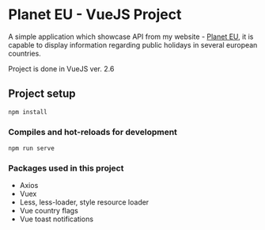 # Planet EU - VueJS Project

A simple application which showcase API from my website - [Planet EU](https://www.planeteu.com), it is capable to display information regarding public holidays in several european countries.

Project is done in VueJS ver. 2.6

## Project setup
```
npm install
```

### Compiles and hot-reloads for development
```
npm run serve
```
### Packages used in this project
* Axios
* Vuex
* Less, less-loader, style resource loader
* Vue country flags
* Vue toast notifications
